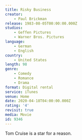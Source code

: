 ```yaml
---
title: Risky Business
creator:
    - Paul Brickman
release: 1983-08-05T00:00:00.000Z
studios:
    - Geffen Pictures
    - Warner Bros. Pictures
language:
    - German
    - English
country:
    - United States
length: 98
genre:
    - Comedy
    - Romance
    - Drama
format: Digital rental
service: iTunes
venue: Home
date: 2020-04-18T04:00:00.000Z
rating: '4'
revisit: true
media: Movie
id: 9346
---
```


Tom Cruise is a star for a reason.
